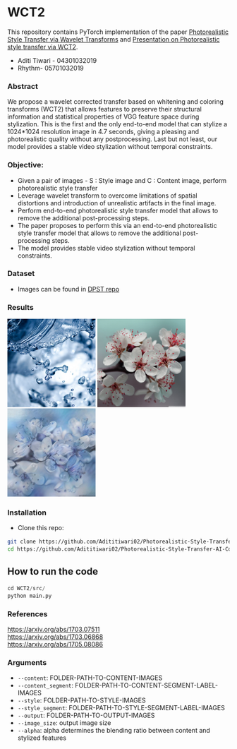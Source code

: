 # WCT2
This repository contains PyTorch implementation of the paper [Photorealistic Style Transfer via Wavelet Transforms](https://arxiv.org/abs/1903.09760) and [Presentation on Photorealistic style transfer via WCT2](https://docs.google.com/document/d/1XXqfoJc23DFYfQnyIVZVKkxQ1gebP0vDyRa0_sZizDI/edit).
- Aditi Tiwari - 04301032019
- Rhythm- 05701032019

### Abstract 
We propose a wavelet corrected transfer based
on whitening and coloring transforms (WCT2) that allows
features to preserve their structural information and statistical
properties of VGG feature space during stylization.
This is the first and the only end-to-end model that can
stylize a 1024*1024 resolution image in 4.7 seconds, giving
a pleasing and photorealistic quality without any postprocessing.
Last but not least, our model provides a stable
video stylization without temporal constraints.

### Objective:
- Given a pair of images - S : Style image and C : Content image, perform photorealistic style transfer
- Leverage wavelet transform to overcome limitations of spatial distortions and introduction of unrealistic artifacts in the final image.
- Perform end-to-end photorealistic style transfer model that allows to remove the additional post-processing steps.
- The paper proposes to perform this via an end-to-end photorealistic style transfer model that allows to remove the additional post-processing steps.
- The model provides stable video stylization without temporal constraints. 

### Dataset
  - Images can be found in [DPST repo](https://github.com/luanfujun/deep-photo-styletransfer)

### Results
<p float="left">
 <img src="WCT2/images/style/in1.jpg" width="200" title="style image"> 
<img src="WCT2/images/content/in1.jpg" width="200" title="content image"> 
<img src="WCT2/images/output/in1.jpg" width="200" title="output image"> 
 </p>

### Installation
- Clone this repo:
```bash
git clone https://github.com/Adititiwari02/Photorealistic-Style-Transfer-AI-College.git
cd https://github.com/Adititiwari02/Photorealistic-Style-Transfer-AI-College.git
```

## How to run the code
```python
cd WCT2/src/
python main.py
```
### References
https://arxiv.org/abs/1703.07511
<br> https://arxiv.org/abs/1703.06868
<br> https://arxiv.org/abs/1705.08086
 
### Arguments
- `--content`: FOLDER-PATH-TO-CONTENT-IMAGES
- `--content_segment`: FOLDER-PATH-TO-CONTENT-SEGMENT-LABEL-IMAGES
- `--style`: FOLDER-PATH-TO-STYLE-IMAGES
- `--style_segment`: FOLDER-PATH-TO-STYLE-SEGMENT-LABEL-IMAGES
- `--output`: FOLDER-PATH-TO-OUTPUT-IMAGES
- `--image_size`: output image size
- `--alpha`: alpha determines the blending ratio between content and stylized features

